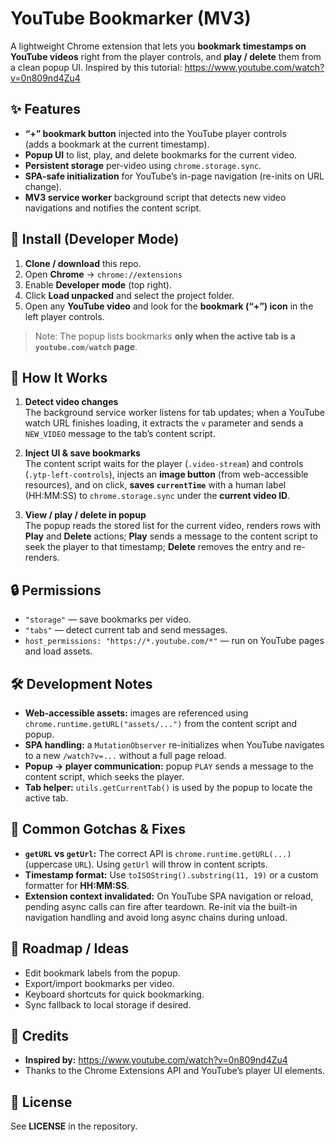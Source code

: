 # YouTube Bookmarker (MV3)

A lightweight Chrome extension that lets you **bookmark timestamps on YouTube videos** right from the player controls, and **play / delete** them from a clean popup UI. Inspired by this tutorial: https://www.youtube.com/watch?v=0n809nd4Zu4

## ✨ Features

- **“+” bookmark button** injected into the YouTube player controls  
  (adds a bookmark at the current timestamp).
- **Popup UI** to list, play, and delete bookmarks for the current video.
- **Persistent storage** per-video using `chrome.storage.sync`.
- **SPA-safe initialization** for YouTube’s in-page navigation (re-inits on URL change).
- **MV3 service worker** background script that detects new video navigations and notifies the content script.

## 🚀 Install (Developer Mode)

1. **Clone / download** this repo.
2. Open **Chrome** → `chrome://extensions`
3. Enable **Developer mode** (top right).
4. Click **Load unpacked** and select the project folder.
5. Open any **YouTube video** and look for the **bookmark (“+”) icon** in the left player controls.

> Note: The popup lists bookmarks **only when the active tab is a `youtube.com/watch` page**.

## 🧠 How It Works

1. **Detect video changes**  
   The background service worker listens for tab updates; when a YouTube watch URL finishes loading, it extracts the `v` parameter and sends a `NEW_VIDEO` message to the tab’s content script.

2. **Inject UI & save bookmarks**  
   The content script waits for the player (`.video-stream`) and controls (`.ytp-left-controls`), injects an **image button** (from web-accessible resources), and on click, **saves `currentTime`** with a human label (HH:MM:SS) to `chrome.storage.sync` under the **current video ID**.

3. **View / play / delete in popup**  
   The popup reads the stored list for the current video, renders rows with **Play** and **Delete** actions; **Play** sends a message to the content script to seek the player to that timestamp; **Delete** removes the entry and re-renders.

## 🔒 Permissions

- `"storage"` — save bookmarks per video.
- `"tabs"` — detect current tab and send messages.
- `host_permissions: "https://*.youtube.com/*"` — run on YouTube pages and load assets.

## 🛠️ Development Notes

- **Web-accessible assets:** images are referenced using `chrome.runtime.getURL("assets/...")` from the content script and popup.
- **SPA handling:** a `MutationObserver` re-initializes when YouTube navigates to a new `/watch?v=...` without a full page reload.
- **Popup → player communication:** popup `PLAY` sends a message to the content script, which seeks the player.
- **Tab helper:** `utils.getCurrentTab()` is used by the popup to locate the active tab.

## 🧪 Common Gotchas & Fixes

- **`getURL` vs `getUrl`:** The correct API is `chrome.runtime.getURL(...)` (uppercase `URL`). Using `getUrl` will throw in content scripts.
- **Timestamp format:** Use `toISOString().substring(11, 19)` or a custom formatter for **HH:MM:SS**.
- **Extension context invalidated:** On YouTube SPA navigation or reload, pending async calls can fire after teardown. Re-init via the built-in navigation handling and avoid long async chains during unload.

## 🧹 Roadmap / Ideas

- Edit bookmark labels from the popup.
- Export/import bookmarks per video.
- Keyboard shortcuts for quick bookmarking.
- Sync fallback to local storage if desired.

## 🙌 Credits

- **Inspired by:** https://www.youtube.com/watch?v=0n809nd4Zu4
- Thanks to the Chrome Extensions API and YouTube’s player UI elements.

## 📄 License

See **LICENSE** in the repository.

